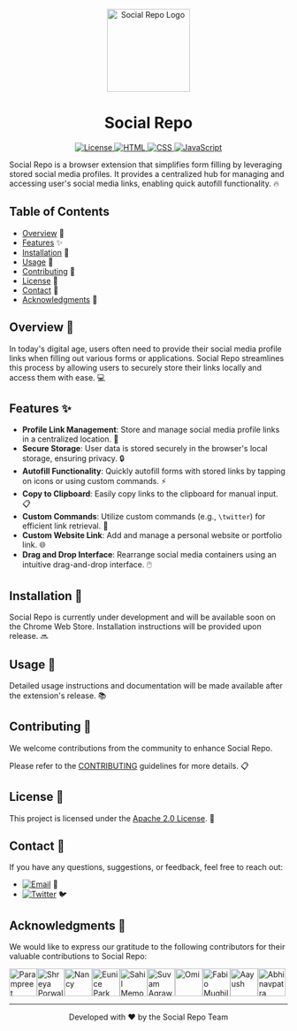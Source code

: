 <p align="center">
  <img src="https://github.com/shubhusion/SocialRepo/blob/main/src/assets/logos/logo.png" alt="Social Repo Logo" width="150px">
</p>

<h1 align="center">Social Repo</h1>

<p align="center">
  <a href="https://github.com/shubhusion/SocialRepo/blob/main/LICENSE">
    <img src="https://img.shields.io/badge/License-Apache%202.0-blue.svg" alt="License">
  </a>
  <a href="https://github.com/shubhusion/SocialRepo/blob/main/src/index.html">
    <img src="https://img.shields.io/badge/HTML-5-orange" alt="HTML">
  </a>
  <a href="https://github.com/shubhusion/SocialRepo/blob/main/src/styles/main.css">
    <img src="https://img.shields.io/badge/CSS-3-blue" alt="CSS">
  </a>
  <a href="https://github.com/shubhusion/SocialRepo/blob/main/src/scripts/main.js">
    <img src="https://img.shields.io/badge/JavaScript-ES6-yellow" alt="JavaScript">
  </a>
</p>

Social Repo is a browser extension that simplifies form filling by leveraging stored social media profiles. It provides a centralized hub for managing and accessing user's social media links, enabling quick autofill functionality. 🔥

## Table of Contents

- [Overview](#overview) 🚀
- [Features](#features) ✨
- [Installation](#installation) 🚧
- [Usage](#usage) 📖
- [Contributing](#contributing) 🤝
- [License](#license) 📄
- [Contact](#contact) 📧
- [Acknowledgments](#acknowledgments) 🙏

## Overview 🚀

In today's digital age, users often need to provide their social media profile links when filling out various forms or applications. Social Repo streamlines this process by allowing users to securely store their links locally and access them with ease. 💻

## Features ✨

- **Profile Link Management**: Store and manage social media profile links in a centralized location. 📁
- **Secure Storage**: User data is stored securely in the browser's local storage, ensuring privacy. 🔒
- **Autofill Functionality**: Quickly autofill forms with stored links by tapping on icons or using custom commands. ⚡
- **Copy to Clipboard**: Easily copy links to the clipboard for manual input. 📋
- **Custom Commands**: Utilize custom commands (e.g., `\twitter`) for efficient link retrieval. 💬
- **Custom Website Link**: Add and manage a personal website or portfolio link. 🌐
- **Drag and Drop Interface**: Rearrange social media containers using an intuitive drag-and-drop interface. 🖱️

## Installation 🚧

Social Repo is currently under development and will be available soon on the Chrome Web Store. Installation instructions will be provided upon release. 🔜

## Usage 📖

Detailed usage instructions and documentation will be made available after the extension's release. 📚

## Contributing 🤝

We welcome contributions from the community to enhance Social Repo.

Please refer to the [CONTRIBUTING](.github/docs/CONTRIBUTING.md) guidelines for more details. 📋

## License 📄

This project is licensed under the [Apache 2.0 License](https://github.com/shubhusion/SocialRepo/blob/main/LICENSE). 🔐

## Contact 📧

If you have any questions, suggestions, or feedback, feel free to reach out:

- [![Email](https://img.shields.io/badge/Email-connectwithparam.30@gmail.com-red?logo=gmail&logoColor=white)](mailto:connectwithparam.30@gmail.com) 📩
- [![Twitter](https://img.shields.io/badge/Twitter-@Param3021-blue?logo=twitter&logoColor=white)](https://twitter.com/Param3021) 🐦

## Acknowledgments 🙏

We would like to express our gratitude to the following contributors for their valuable contributions to Social Repo:

<a href="https://github.com/Param302"><img src="https://avatars.githubusercontent.com/u/76559816?v=4" width="50px" height="auto" alt="Parampreet Singh"></a><a href="https://github.com/porwalshreyaa"><img src="https://avatars.githubusercontent.com/u/111834212?v=4" width="50px" height="auto" alt="Shreya Porwal"></a><a href="https://github.com/nancyvaryani"><img src="https://avatars.githubusercontent.com/u/97382450?v=4" width="50px" height="auto" alt="Nancy"></a><a href="https://github.com/evnxprk"><img src="https://avatars.githubusercontent.com/u/107530902?v=4" width="50px" height="auto" alt="Eunice Park"></a><a href="https://github.com/SamFusedBits"><img src="https://avatars.githubusercontent.com/u/129924814?v=4" width="50px" height="auto" alt="Sahil Memon"></a><a href="https://github.com/Suvam3456"><img src="https://avatars.githubusercontent.com/u/99579881?v=4" width="50px" height="auto" alt="Suvam Agrawal"></a><a href="https://github.com/NormTurtle"><img src="https://avatars.githubusercontent.com/u/108952834?v=4" width="50px" height="auto" alt="Omi"></a><a href="https://github.com/fabiomughilan"><img src="https://avatars.githubusercontent.com/u/64077520?v=4" width="50px" height="auto" alt="Fabio Mughilan"></a><a href="https://github.com/aayushwrld"><img src="https://avatars.githubusercontent.com/u/142794224?v=4" width="50px" height="auto" alt="Aayush"></a><a href="https://github.com/Abhinavpatra"><img src="https://avatars.githubusercontent.com/u/149466436?v=4" width="50px" height="auto" alt="Abhinavpatra"></a>

---

<p align="center">
  Developed with ❤️ by the Social Repo Team
</p>
